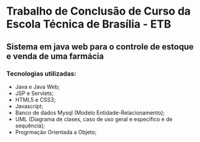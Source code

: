 # Trabalho de Conclusão de Curso da Escola Técnica de Brasília - ETB
## Sistema em java web para o controle de estoque e venda de uma farmácia
### Tecnologias utilizadas:
- Java e Java Web;
- JSP e Servlets;
- HTML5 e CSS3;
- Javascript;
- Banco de dados Mysql (Modelo Entidade-Relacionamento);
- UML (Diagrama de clases, caso de uso geral e específico e de sequência);
- Progrmação Orientada a Objeto;
